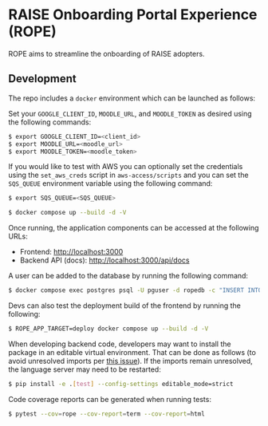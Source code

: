 # RAISE Onboarding Portal Experience (ROPE)

ROPE aims to streamline the onboarding of RAISE adopters.

## Development

The repo includes a `docker` environment which can be launched as follows:

Set your `GOOGLE_CLIENT_ID`, `MOODLE_URL`, and `MOODLE_TOKEN` as desired using the following commands:

```bash
$ export GOOGLE_CLIENT_ID=<client_id>
$ export MOODLE_URL=<moodle_url>
$ export MOODLE_TOKEN=<moodle_token>
```

If you would like to test with AWS you can optionally set the credentials using the `set_aws_creds` script in  `aws-access/scripts` and you can set the `SQS_QUEUE` environment variable using the following command:
```bash
$ export SQS_QUEUE=<SQS_QUEUE>
```

```bash
$ docker compose up --build -d -V
```

Once running, the application components can be accessed at the following URLs:

* Frontend: [http://localhost:3000](http://localhost:3000)
* Backend API (docs): [http://localhost:3000/api/docs](http://localhost:3000/api/docs)

A user can be added to the database by running the following command:
```bash
$ docker compose exec postgres psql -U pguser -d ropedb -c "INSERT INTO user_account (email, is_manager, is_admin, created_at, updated_at) VALUES ('user@email.com', false, true, now(), now());"
```

Devs can also test the deployment build of the frontend by running the following:

```bash
$ ROPE_APP_TARGET=deploy docker compose up --build -d -V
```

When developing backend code, developers may want to install the package in an editable virtual environment. That can be done as follows (to avoid unresolved imports per [this issue](https://github.com/microsoft/pylance-release/issues/3473)). If the imports remain unresolved, the language server may need to be restarted:

```bash
$ pip install -e .[test] --config-settings editable_mode=strict
```

Code coverage reports can be generated when running tests:

```bash
$ pytest --cov=rope --cov-report=term --cov-report=html
```
